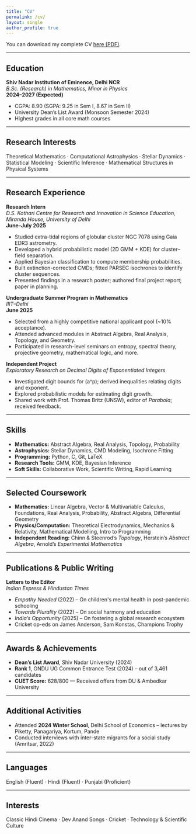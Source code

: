 ```yaml
---
title: "CV"
permalink: /cv/
layout: single
author_profile: true
---
```


You can download my complete CV [here (PDF)](/files/Abhinandan_CV.pdf).

---

## Education

**Shiv Nadar Institution of Eminence, Delhi NCR**  
*B.Sc. (Research) in Mathematics, Minor in Physics*  
**2024–2027 (Expected)**  
- CGPA: 8.90 (SGPA: 9.25 in Sem I, 8.67 in Sem II)  
- University Dean’s List Award (Monsoon Semester 2024)  
- Highest grades in all core math courses  

---

## Research Interests  
Theoretical Mathematics · Computational Astrophysics · Stellar Dynamics · Statistical Modeling · Scientific Inference · Mathematical Structures in Physical Systems  

---

## Research Experience

**Research Intern**  
*D.S. Kothari Centre for Research and Innovation in Science Education, Miranda House, University of Delhi*  
**June–July 2025**  
- Studied extra-tidal regions of globular cluster NGC 7078 using Gaia EDR3 astrometry.  
- Developed a hybrid probabilistic model (2D GMM + KDE) for cluster–field separation.  
- Applied Bayesian classification to compute membership probabilities.  
- Built extinction-corrected CMDs; fitted PARSEC isochrones to identify cluster sequences.  
- Presented findings in a research poster; authored final project report; paper in planning.  

**Undergraduate Summer Program in Mathematics**  
*IIIT–Delhi*  
**June 2025**  
- Selected from a highly competitive national applicant pool (~10% acceptance).  
- Attended advanced modules in Abstract Algebra, Real Analysis, Topology, and Geometry.  
- Participated in research-level seminars on entropy, spectral theory, projective geometry, mathematical logic, and more.  

**Independent Project**  
*Exploratory Research on Decimal Digits of Exponentiated Integers*  
- Investigated digit bounds for \(a^p\); derived inequalities relating digits and exponent.  
- Explored probabilistic models for estimating digit growth.  
- Shared work with Prof. Thomas Britz (UNSW), editor of *Parabola*; received feedback.  

---

## Skills

- **Mathematics:** Abstract Algebra, Real Analysis, Topology, Probability  
- **Astrophysics:** Stellar Dynamics, CMD Modeling, Isochrone Fitting  
- **Programming:** Python, C, Git, LaTeX  
- **Research Tools:** GMM, KDE, Bayesian Inference  
- **Soft Skills:** Collaborative Work, Scientific Writing, Rapid Learning  

---

## Selected Coursework

- **Mathematics:** Linear Algebra, Vector & Multivariable Calculus, Foundations, Real Analysis, Probability, Abstract Algebra, Differential Geometry  
- **Physics/Computation:** Theoretical Electrodynamics, Mechanics & Relativity, Mathematical Modelling, Intro to Programming  
- **Independent Reading:** Chinn & Steenrod’s *Topology*, Herstein’s *Abstract Algebra*, Arnold’s *Experimental Mathematics*  

---

## Publications & Public Writing

**Letters to the Editor**  
*Indian Express & Hindustan Times*  
- *Empathy Needed* (2022) – On children's mental health in post-pandemic schooling  
- *Towards Plurality* (2022) – On social harmony and education  
- *India’s Opportunity* (2025) – On fostering a global research ecosystem  
- Cricket op-eds on James Anderson, Sam Konstas, Champions Trophy  

---

## Awards & Achievements

- **Dean’s List Award**, Shiv Nadar University (2024)  
- **Rank 1**, GNDU UG Common Entrance Test (2024) – out of 3,461 candidates  
- **CUET Score:** 628/800 — Received offers from DU & Ambedkar University  

---

## Additional Activities

- Attended **2024 Winter School**, Delhi School of Economics – lectures by Piketty, Panagariya, Kortum, Pande  
- Conducted interviews with inter-state migrants for a social study (Amritsar, 2022)

---

## Languages

English (Fluent) · Hindi (Fluent) · Punjabi (Proficient)

---

## Interests

Classic Hindi Cinema · Dev Anand Songs · Cricket · Technology & Scientific Culture
